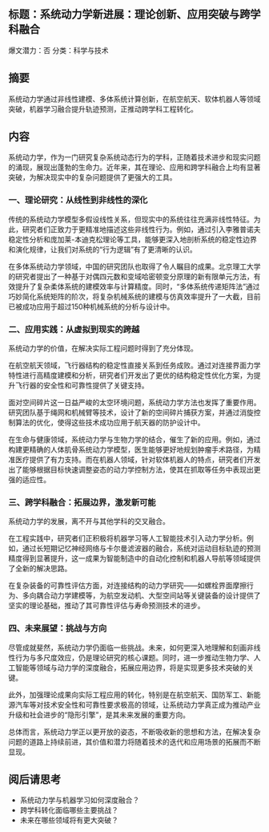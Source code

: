 ## 标题：系统动力学新进展：理论创新、应用突破与跨学科融合
爆文潜力：否
分类：科学与技术

## 摘要
系统动力学通过非线性建模、多体系统计算创新，在航空航天、软体机器人等领域突破，机器学习融合提升轨迹预测，正推动跨学科工程转化。

## 内容
系统动力学，作为一门研究复杂系统动态行为的学科，正随着技术进步和现实问题的涌现，展现出蓬勃的生命力。近年来，其在理论、应用和跨学科融合上均有显著突破，为解决现实中的复杂问题提供了更强大的工具。

### 一、理论研究：从线性到非线性的深化
传统的系统动力学模型多假设线性关系，但现实中的系统往往充满非线性特征。为此，研究者们正致力于更精准地描述这些非线性行为。例如，通过引入李雅普诺夫稳定性分析和庞加莱-本迪克松理论等工具，能够更深入地剖析系统的稳定性边界和演化规律，让我们对系统的“行为逻辑”有了更清晰的认识。

在多体系统动力学领域，中国的研究团队也取得了令人瞩目的成果。北京理工大学的研究者提出了一种基于对偶四元数和变域哈密顿变分原理的新有限单元方法，有效提升了复杂柔体系统的建模效率与计算精度。同时，“多体系统传递矩阵法”通过巧妙简化系统矩阵的阶次，将复杂机械系统的建模与仿真效率提升了一大截，目前已被成功应用于超过150种机械系统的分析与设计中。

### 二、应用实践：从虚拟到现实的跨越
系统动力学的价值，在解决实际工程问题时得到了充分体现。

在航空航天领域，飞行器结构的稳定性直接关系到任务成败。通过对连接界面力学特性进行高精度建模和分析，研究者们开发出了更优的结构稳定性优化方案，为提升飞行器的安全性和可靠性提供了关键支持。

面对空间碎片这一日益严峻的太空环境问题，系统动力学方法也发挥了重要作用。研究团队基于绳网和机械臂等技术，设计了新的空间碎片捕获方案，并通过消旋控制算法的优化，使得这些技术成功应用于航天器的防护设计中。

在生命与健康领域，系统动力学与生物力学的结合，催生了新的应用。例如，通过构建更精确的人体肌骨系统动力学模型，医生能够更好地规划肿瘤手术路径，为精准医疗提供了有力支持。而在机器人领域，针对软体机器人的特点，研究者们开发出了能够根据目标快速调整姿态的动力学控制方法，使其在抓取等任务中表现出更强的适应性。

### 三、跨学科融合：拓展边界，激发新可能
系统动力学的发展，离不开与其他学科的交叉融合。

在工程实践中，研究者们正积极将机器学习等人工智能技术引入动力学分析。例如，通过长短期记忆神经网络与卡尔曼滤波器的融合，系统对运动目标轨迹的预测精度得到显著提升，这一成果为智能制造中的自动化控制和机器人导航等领域提供了全新的解决思路。

在复杂装备的可靠性评估方面，对连接结构的动力学研究——如螺栓界面摩擦行为、多向耦合动力学建模等，为航空发动机、大型空间站等关键装备的设计提供了坚实的理论基础，推动了其可靠性评估与寿命预测技术的进步。

### 四、未来展望：挑战与方向
尽管成就斐然，系统动力学仍面临一些挑战。未来，如何更深入地理解和刻画非线性行为与多尺度效应，仍是理论研究的核心课题。同时，进一步推动生物力学、人工智能等领域与动力学的深度融合，拓展应用边界，将是实现更多技术突破的关键。

此外，加强理论成果向实际工程应用的转化，特别是在航空航天、国防军工、新能源汽车等对技术安全性和可靠性要求极高的领域，让系统动力学真正成为推动产业升级和社会进步的“隐形引擎”，是其未来发展的重要方向。

总体而言，系统动力学正以更开放的姿态，不断吸收新的思想和方法，在解决复杂问题的道路上持续前进，其价值和潜力将随着技术的迭代和应用场景的拓展而不断显现。

## 阅后请思考
- 系统动力学与机器学习如何深度融合？
- 跨学科转化面临哪些主要挑战？
- 未来在哪些领域将有更大突破？